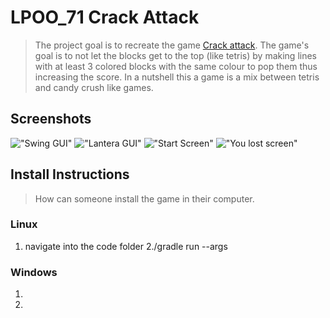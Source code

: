 # LPOO_71 Crack Attack

> The project goal is to recreate the game [Crack attack](http://www.aluminumangel.org/attack/). The game's goal is to not let the blocks get to the top (like tetris) by making lines with at least 3 colored blocks with the same colour to pop them thus increasing the score. In a nutshell this a game is a mix between tetris and candy crush like games.
## Screenshots

<!-- Some screenshots that illustrate the game.-->
!["Swing GUI"](https://i.imgur.com/b4nuHle.png)
!["Lantera GUI"](https://imgur.com/zy7qwwc.png)
!["Start Screen"](https://i.imgur.com/ssIb6TW.png)
!["You lost screen"](https://imgur.com/nOOkoLG.png)


## Install Instructions

> How can someone install the game in their computer.
### Linux
1. navigate into the code folder 
2./gradle run --args

### Windows
1.
2.

